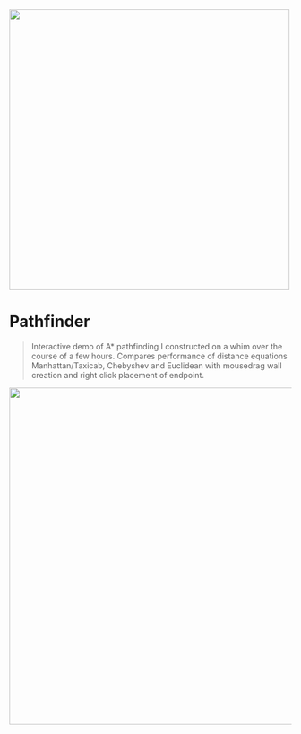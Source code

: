 <img src='http://galenscovell.github.io/css/pics/pathfinder.png' width=500px />

Pathfinder
======

<blockquote>Interactive demo of A* pathfinding I constructed on a whim over the course of a few hours. Compares performance of distance equations Manhattan/Taxicab, Chebyshev and Euclidean with mousedrag wall creation and right click placement of endpoint.</blockquote>

<img src='http://galenscovell.github.io/css/pics/pathfinder.gif' width=600px />
